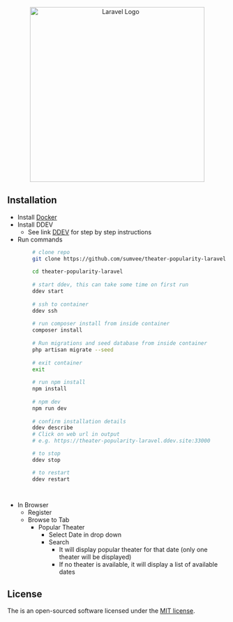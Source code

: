 <p align="center"><a href="https://laravel.com" target="_blank"><img src="https://raw.githubusercontent.com/laravel/art/master/logo-lockup/5%20SVG/2%20CMYK/1%20Full%20Color/laravel-logolockup-cmyk-red.svg" width="400" alt="Laravel Logo"></a></p>

## Installation
- Install [Docker](https://docs.docker.com/engine/install/)
- Install DDEV
    - See link [DDEV](https://ddev.readthedocs.io/en/stable/users/install/ddev-installation/) for step by step instructions
- Run commands
```sh
		# clone repo
		git clone https://github.com/sumvee/theater-popularity-laravel.git
		
		cd theater-popularity-laravel
		
		# start ddev, this can take some time on first run
		ddev start
		
		# ssh to container
		ddev ssh
		
		# run composer install from inside container
		composer install
		
		# Run migrations and seed database from inside container
		php artisan migrate --seed
		
		# exit container
		exit
		
		# run npm install
		npm install
		
		# npm dev
		npm run dev
		
		# confirm installation details
		ddev describe
		# Click on web url in output
		# e.g. https://theater-popularity-laravel.ddev.site:33000

		# to stop
		ddev stop

		# to restart
		ddev restart

		
```
- In Browser
    - Register
    - Browse to Tab
        - Popular Theater
            - Select Date in drop down
            - Search
                - It will display popular theater for that date (only one theater will be displayed)
                - If no theater is available, it will display a list of available dates

## License

The is an open-sourced software licensed under the [MIT license](https://opensource.org/licenses/MIT).
